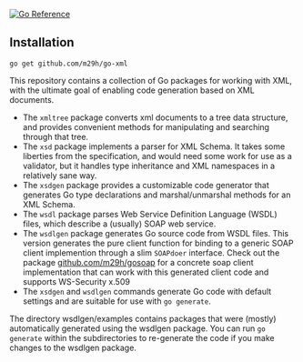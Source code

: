 [![Go Reference](https://pkg.go.dev/badge/github.com/m29h/go-xml.svg)](https://pkg.go.dev/github.com/m29h/go-xml)

## Installation

```
go get github.com/m29h/go-xml
```

This repository contains a collection of Go packages for working
with XML, with the ultimate goal of enabling code generation based
on XML documents.

- The `xmltree` package converts xml documents to a tree data structure, and provides convenient methods for manipulating and searching through that tree.
- The `xsd` package implements a parser for XML Schema. It takes some liberties from the specification, and would need some work for use as a validator, but it handles type inheritance and XML namespaces in a relatively sane way.
- The `xsdgen` package provides a customizable code generator that generates Go type declarations and marshal/unmarshal methods for an XML Schema.
- The `wsdl` package parses Web Service Definition Language (WSDL) files, which describe a (usually) SOAP web service.
- The `wsdlgen` package generates Go source code from WSDL files. This version generates the pure client function for binding to a generic SOAP client implemention through a slim `SOAPdoer` interface. Check out the package [github.com/m29h/gosoap](https://github.com/m29h/gosoap) for a concrete soap client implementation that can work with this generated client code and supports WS-Security x.509
- The `xsdgen` and `wsdlgen` commands generate Go code with default settings and are suitable for use with `go generate`.

The directory wsdlgen/examples contains packages that were (mostly) automatically generated using the wsdlgen package. You can run `go generate` within the subdirectories to re-generate the code if you make changes to the wsdlgen package. 


